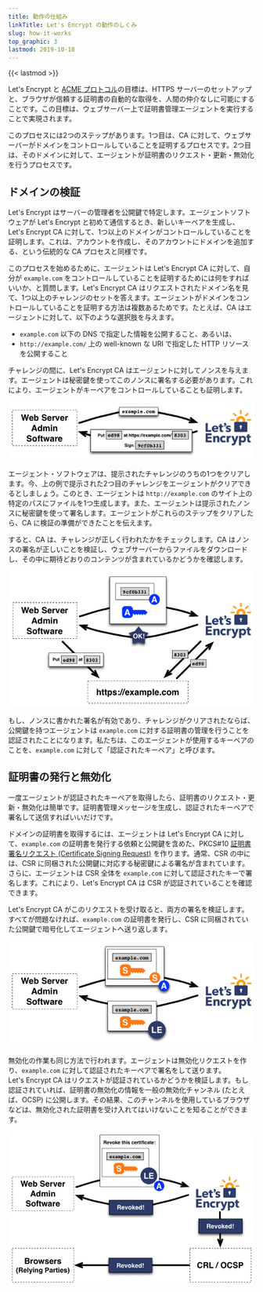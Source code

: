 ```yaml
---
title: 動作の仕組み
linkTitle: Let's Encrypt の動作のしくみ
slug: how-it-works
top_graphic: 3
lastmod: 2019-10-18
---
```


{{< lastmod >}}

Let's&nbsp;Encrypt と [ACME プロトコル](https://tools.ietf.org/html/rfc8555)の目標は、HTTPS サーバーのセットアップと、ブラウザが信頼する証明書の自動的な取得を、人間の仲介なしに可能にすることです。この目標は、ウェブサーバー上で証明書管理エージェントを実行することで実現されます。

このプロセスには2つのステップがあります。1つ目は、CA に対して、ウェブサーバーがドメインをコントロールしていることを証明するプロセスです。2つ目は、そのドメインに対して、エージェントが証明書のリクエスト・更新・無効化を行うプロセスです。

## ドメインの検証

Let's&nbsp;Encrypt はサーバーの管理者を公開鍵で特定します。エージェントソフトウェアが Let's&nbsp;Encrypt と初めて通信するとき、新しいキーペアを生成し、Let's&nbsp;Encrypt CA に対して、1つ以上のドメインがコントロールしていることを証明します。これは、アカウントを作成し、そのアカウントにドメインを追加する、という伝統的な CA プロセスと同様です。

このプロセスを始めるために、エージェントは Let's&nbsp;Encrypt CA に対して、自分が `example.com` をコントロールしていることを証明するためには何をすればいいか、と質問します。Let's&nbsp;Encrypt CA はリクエストされたドメイン名を見て、1つ以上のチャレンジのセットを答えます。エージェントがドメインをコントロールしていることを証明する方法は複数あるためです。たとえば、CA はエージェントに対して、以下のような選択肢を与えます。

* `example.com` 以下の DNS で指定した情報を公開すること、あるいは、
* `http://example.com/` 上の well-known な URI で指定した HTTP リソースを公開すること 

チャレンジの間に、Let's&nbsp;Encrypt CA はエージェントに対してノンスを与えます。エージェントは秘密鍵を使ってこのノンスに署名する必要があります。これにより、エージェントがキーペアをコントロールしていることも証明します。

<div class="howitworks-figure">
<img alt="example.com を検証するためのチャレンジのリクエスト"
     src="/images/howitworks_challenge.png"
     loading="lazy"/>
</div>

エージェント・ソフトウェアは、提示されたチャレンジのうちの1つをクリアします。今、上の例で提示された2つ目のチャレンジをエージェントがクリアできるとしましょう。このとき、エージェントは `http://example.com` のサイト上の特定のパスにファイルを1つ生成します。また、エージェントは提示されたノンスに秘密鍵を使って署名します。エージェントがこれらのステップをクリアしたら、CA に検証の準備ができたことを伝えます。

すると、CA は、チャレンジが正しく行われたかをチェックします。CA はノンスの署名が正しいことを検証し、ウェブサーバーからファイルをダウンロードし、その中に期待どおりのコンテンツが含まれているかどうかを確認します。

<div class="howitworks-figure">
<img alt="example.com の代表として振る舞うための認証リクエスト"
     src="/images/howitworks_authorization.png"
     loading="lazy"/>
</div>

もし、ノンスに書かれた署名が有効であり、チャレンジがクリアされたならば、公開鍵を持つエージェントは `example.com` に対する証明書の管理を行うことを認証されたことになります。私たちは、このエージェントが使用するキーペアのことを、`example.com` に対して「認証されたキーペア」と呼びます。

## 証明書の発行と無効化

一度エージェントが認証されたキーペアを取得したら、証明書のリクエスト・更新・無効化は簡単です。証明書管理メッセージを生成し、認証されたキーペアで署名して送信すればいいだけです。

ドメインの証明書を取得するには、エージェントは Let's&nbsp;Encrypt CA に対して、`example.com` の証明書を発行する依頼と公開鍵を含めた、PKCS#10 [証明書署名リクエスト (Certificate Signing Request)](https://tools.ietf.org/html/rfc2986) を作ります。通常、CSR の中には、CSR に同梱された公開鍵に対応する秘密鍵による署名が含まれています。さらに、エージェントは CSR 全体を `example.com` に対して認証されたキーで署名します。これにより、Let's&nbsp;Encrypt CA は CSR が認証されていることを確認できます。

Let's&nbsp;Encrypt CA がこのリクエストを受け取ると、両方の署名を検証します。すべてが問題なければ、`example.com` の証明書を発行し、CSR に同梱されていた公開鍵で暗号化してエージェントへ送り返します。

<div class="howitworks-figure">
<img alt="example.com に対する証明書のリクエスト"
     src="/images/howitworks_certificate.png"
     loading="lazy"/>
</div>

無効化の作業も同じ方法で行われます。エージェントは無効化リクエストを作り、`example.com` に対して認証されたキーペアで署名をして送ります。Let's&nbsp;Encrypt CA はリクエストが認証されているかどうかを検証します。もし認証されていれば、証明書の無効化の情報を一般の無効化チャンネル (たとえば、OCSP) に公開します。その結果、このチャンネルを使用しているブラウザなどは、無効化された証明書を受け入れてはいけないことを知ることができます。

<div class="howitworks-figure">
<img alt="example.com に対する証明書の無効化リクエスト"
     src="/images/howitworks_revocation.png"
     loading="lazy"/>
</div>
